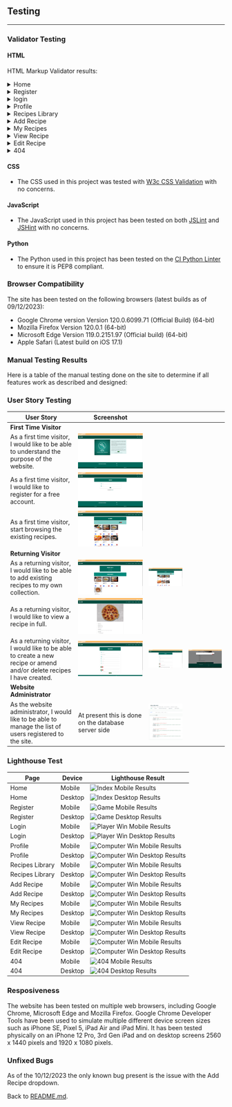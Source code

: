 ## Testing
---
### Validator Testing
#### HTML
HTML Markup Validator results:

<details>
<summary>Home</summary>

Identified an issue where by a section tag was causing an error on the base template containing the nav bar, footer and flash messages. Changing this to a div tag resolved the error and resulted in no further warnings or errors.
![Home](documentation/testing/html/home_html.png)

</details>

<details>
<summary>Register</summary>

![Register](documentation/testing/html/register_html.png)

</details>

<details>
<summary>login</summary>

![Login](documentation/testing/html/login_html.png)

</details>

<details>
<summary>Profile</summary>

Identified that the ```alt``` tag was missing from the ```img``` attribute, this was easily rectified. The Profile page is failing the W3C check as it wasn't able to  conduct the check with a user logged in, causing a 500 error. However, a direct code input validation, higlighted an erent ```i``` and  ```/div```.
![Profile](documentation/testing/html/profile_html.png)

</details>

<details>
<summary>Recipes Library</summary>

Identified that the ```alt``` tag was missing from the ```img``` attribute, this was easily rectified.
![Recipes Library](documentation/testing/html/recipes_library_html.png)

</details>

<details>
<summary>Add Recipe</summary>

Identified two errors on the page, both in relation to the drop down menu for the category functions. Attempts to rectify this issue resulted in further errors. I've tested that the dropdown works as it should so the errors remain at present.
![Add Recipe](documentation/testing/html/add_recipe_html.png)

</details>

<details>
<summary>My Recipes</summary>

![My Recipes](documentation/testing/html/my_recipes_html.png)

</details>

<details>
<summary>View Recipe</summary>

Identified that the ```alt``` tag was missing from the ```img``` attribute, this was easily rectified. 
![View Recipe](documentation/testing/html/view_recipe_html.png)

</details>

<details>
<summary>Edit Recipe</summary>

![Edit Recipe](documentation/testing/html/edit_recipe_html.png)

</details>

<details>
<summary>404</summary>

Due to the nature of the 404 error, I was unable to submit this through the URL check on W3C. However, I did submit the code via direct code input, and aside from the issues with the Jinja code and a trailing ```/``` on the font awesome link, there are no issues identified.
![404](documentation/testing/html/404_html.png)

</details>



#### CSS
- The CSS used in this project was tested with [W3c CSS Validation](https://jigsaw.w3.org/css-validator/#validate_by_input) with no concerns.


#### JavaScript
- The JavaScript used in this project has been tested on both [JSLint](https://www.jslint.com/) and [JSHint](https://jshint.com/) with no concerns.

#### Python
- The Python used in this project has been tested on the [CI Python Linter](https://pep8ci.herokuapp.com/) to ensure it is PEP8 compliant.

### Browser Compatibility
The site has been tested on the following browsers (latest builds as of 09/12/2023):
- Google Chrome version Version 120.0.6099.71 (Official Build) (64-bit)
- Mozilla Firefox Version 120.0.1 (64-bit)
- Microsoft Edge Version 119.0.2151.97 (Official build) (64-bit)
- Apple Safari (Latest build on iOS 17.1)

### Manual Testing Results
Here is a table of the manual testing done on the site to determine if all features work as described and designed:

### User Story Testing
|User Story|Screenshot|||
|---|---|---|---|
|**First Time Visitor**|
|As a first time visitor, I would like to be able to understand the purpose of the website.|![Home page](documentation/screenshots/home_screenshot.png)|||
|As a first time visitor, I would like to register for a free account.|![Registration page](documentation/screenshots/register_screenshot.png)|||
|As a first time visitor, start browsing the existing recipes.|![Recipe Library page](documentation/screenshots/recipes_library_screenshot.png)|||
|**Returning Visitor**|
|As a returning visitor, I would like to be able to add existing recipes to my own collection.|![Profile page](documentation/screenshots/profile_screenshot.png)|![Recipe Library page](documentation/screenshots/recipes_library_screenshot.png)||
|As a returning visitor, I would like to view a recipe in full.|![View Recipe page](documentation/screenshots/view_recipe_screenshot.png)|||
|As a returning visitor, I would like to be able to create a new recipe or amend and/or delete recipes I have created.|![Submit Recipe page](documentation/screenshots/submit_recipe_screenshot.png)|![Edit Recipe page](documentation/screenshots/edit_recipe_screenshot.png)|![Delete Recipe prompt](documentation/screenshots/delete_recipe_prompt.png)|
|**Website Administrator**|
|As the website administrator, I would like to be able to manage the list of users registered to the site.|At present this is done on the database server side|![Image of user screen on db](documentation/screenshots/database_user_management.png)||

### Lighthouse Test
|Page|Device|Lighthouse Result|
|---|---|---|
|Home|Mobile|![Index Mobile Results](documentation/lighthouse/index_mobile.png)|
|Home|Desktop|![Index Desktop Results](documentation/lighthouse/index_desktop.png)|
|Register|Mobile|![Game Mobile Results](documentation/lighthouse/game_mobile.png)|
|Register|Desktop|![Game Desktop Results](documentation/lighthouse/game_desktop.png)|
|Login|Mobile|![Player Win Mobile Results](documentation/lighthouse/player_win_mobile.png)|
|Login|Desktop|![Player Win Desktop Results](documentation/lighthouse/player_win_desktop.png)|
|Profile|Mobile|![Computer Win Mobile Results](documentation/lighthouse/computer_win_mobile.png)|
|Profile|Desktop|![Computer Win Desktop Results](documentation/lighthouse/computer_win_desktop.png)|
|Recipes Library|Mobile|![Computer Win Mobile Results](documentation/lighthouse/computer_win_mobile.png)|
|Recipes Library|Desktop|![Computer Win Desktop Results](documentation/lighthouse/computer_win_desktop.png)|
|Add Recipe|Mobile|![Computer Win Mobile Results](documentation/lighthouse/computer_win_mobile.png)|
|Add Recipe|Desktop|![Computer Win Desktop Results](documentation/lighthouse/computer_win_desktop.png)|
|My Recipes|Mobile|![Computer Win Mobile Results](documentation/lighthouse/computer_win_mobile.png)|
|My Recipes|Desktop|![Computer Win Desktop Results](documentation/lighthouse/computer_win_desktop.png)|
|View Recipe|Mobile|![Computer Win Mobile Results](documentation/lighthouse/computer_win_mobile.png)|
|View Recipe|Desktop|![Computer Win Desktop Results](documentation/lighthouse/computer_win_desktop.png)|
|Edit Recipe|Mobile|![Computer Win Mobile Results](documentation/lighthouse/computer_win_mobile.png)|
|Edit Recipe|Desktop|![Computer Win Desktop Results](documentation/lighthouse/computer_win_desktop.png)|
|404|Mobile|![404 Mobile Results](documentation/lighthouse/404_mobile.png)|
|404|Desktop|![404 Desktop Results](documentation/lighthouse/404_desktop.png)|

### Resposiveness
The website has been tested on multiple web browsers, including Google Chrome, Microsoft Edge and Mozilla Firefox. Google Chrome Developer Tools have been used to simulate multiple different device screen sizes such as iPhone SE, Pixel 5, iPad Air and iPad Mini. It has been tested physically on an iPhone 12 Pro, 3rd Gen iPad and on desktop screens 2560 x 1440 pixels and 1920 x 1080 pixels.

### Unfixed Bugs
As of the 10/12/2023 the only known bug present is the issue with the Add Recipe dropdown.

Back to [README.md](README.md).